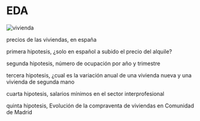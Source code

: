 # EDA
![vivienda](https://thumbs.dreamstime.com/b/construir-compra-del-ahorro-un-hogar-una-casa-hucha-con-la-moneda-que-es-46775852.jpg)


precios de las viviendas, en españa


primera hipotesis, ¿solo en español a subido el precio del alquile?

segunda hipotesis, número de ocupación por año y trimestre 

tercera hipotesis, ¿cual es la variación anual de una vivienda nueva y una vivienda de segunda mano 

cuarta hipotesis, salarios mínimos en el sector interprofesional 

quinta hipotesis, Evolución de la compraventa de viviendas en Comunidad de Madrid
